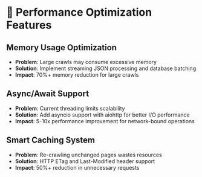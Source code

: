 # 🚀 Performance Optimization Features

## Memory Usage Optimization
- **Problem**: Large crawls may consume excessive memory
- **Solution**: Implement streaming JSON processing and database batching
- **Impact**: 70%+ memory reduction for large crawls

## Async/Await Support  
- **Problem**: Current threading limits scalability
- **Solution**: Add asyncio support with aiohttp for better I/O performance
- **Impact**: 5-10x performance improvement for network-bound operations

## Smart Caching System
- **Problem**: Re-crawling unchanged pages wastes resources
- **Solution**: HTTP ETag and Last-Modified header support
- **Impact**: 50%+ reduction in unnecessary requests